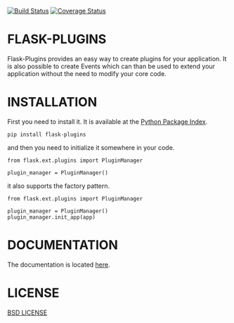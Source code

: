 [![Build Status](https://travis-ci.org/sh4nks/flask-plugins.svg?branch=master)](https://travis-ci.org/sh4nks/flask-plugins) [![Coverage Status](https://coveralls.io/repos/sh4nks/flask-plugins/badge.png)](https://coveralls.io/r/sh4nks/flask-plugins)

# FLASK-PLUGINS

Flask-Plugins provides an easy way to create plugins for your
application. It is also possible to create Events which can than be used to
extend your application without the need to modify your core code.


# INSTALLATION

First you need to install it. It is available at the [Python Package Index](https://pypi.python.org/pypi/flask-plugins).

    pip install flask-plugins

and then you need to initialize it somewhere in your code.

    from flask.ext.plugins import PluginManager

    plugin_manager = PluginManager()

it also supports the factory pattern.

    from flask.ext.plugins import PluginManager

    plugin_manager = PluginManager()
    plugin_manager.init_app(app)


# DOCUMENTATION

The documentation is located [here](http://flask-plugins.readthedocs.org/en/latest/).


# LICENSE

[BSD LICENSE](http://flask.pocoo.org/docs/license/#flask-license)

